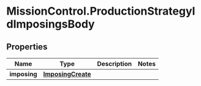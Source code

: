 # MissionControl.ProductionStrategyIdImposingsBody

## Properties
Name | Type | Description | Notes
------------ | ------------- | ------------- | -------------
**imposing** | [**ImposingCreate**](ImposingCreate.md) |  | 
